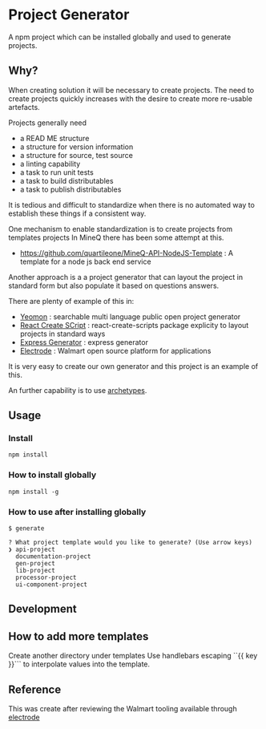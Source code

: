 # Project Generator

A npm project which can be installed globally and used to generate projects.

## Why?

When creating solution it will be necessary to create projects.  The need to create projects quickly increases with the desire to create more re-usable artefacts.


Projects generally need
- a READ ME structure
- a structure for version information
- a structure for source, test source
- a linting capability
- a task to run unit tests
- a task to build distributables
- a task to publish distributables

It is tedious and difficult to standardize when there is no automated way to establish these things if a consistent way.

One mechanism to enable standardization is to create projects from templates projects
In MineQ there has been some attempt at this.
- https://github.com/quartileone/MineQ-API-NodeJS-Template : A template for a node js back end service 


Another approach is a a project generator that can layout the project in standard form but also populate it based on questions answers.

There are plenty of example of this in: 
- [Yeomon](https://yeoman.io/) : searchable multi language public open project generator 
- [React Create SCript](https://github.com/facebook/create-react-app) : react-create-scripts package explicity to layout projects in standard ways
- [Express Generator](https://expressjs.com/en/starter/generator.html) : express generator
- [Electrode](http://www.electrode.io/) : Walmart open source platform for applications 

It is very easy to create our own generator and this project is an example of this.

An further capability is to use [archetypes](https://gitlab.com/short-interval-control/archetype).

## Usage
### Install
```npm install```

 ### How to install globally
```npm install -g```

### How to use after installing globally

```
$ generate

? What project template would you like to generate? (Use arrow keys)
❯ api-project
  documentation-project
  gen-project
  lib-project
  processor-project
  ui-component-project
```

## Development

## How to add more templates

Create another directory under templates
Use handlebars escaping ``{{ key }}``` to interpolate values into the template.


## Reference

This was create after reviewing the Walmart tooling available through [electrode](http://www.electrode.io/)
